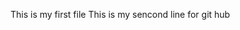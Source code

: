 This is my first file
This is my sencond line for git hub

<This is my branch repository>
<This is my 2nd line of branch repository>
<This is my 3rd line on 2nd november to update/>
